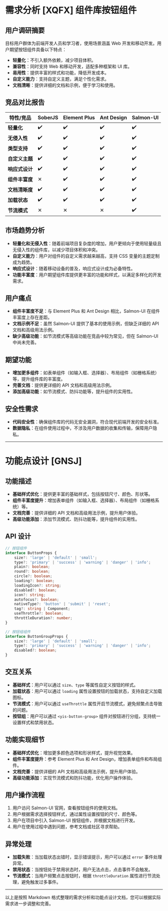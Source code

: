 # 需求分析 [XQFX] 组件库按钮组件

## 用户调研摘要

目标用户群体为前端开发人员和学习者，使用场景涵盖 Web 开发和移动开发。用户期望按钮组件具备以下特点：

- **轻量化**：不引入额外依赖，减少项目体积。
- **兼容性**：同时支持 Web 和移动开发，适配多种框架和 UI 库。
- **易用性**：提供丰富的样式和功能，降低开发成本。
- **自定义能力**：支持自定义主题，满足个性化需求。
- **文档清晰**：提供详细的文档和示例，便于学习和使用。

## 竞品对比报告

| 特性/竞品      | SoberJS | Element Plus | Ant Design | Salmon-UI |
| -------------- | ------- | ------------ | ---------- | --------- |
| **轻量化**     | ✔️      | ✔️           | ✔️         | ✔️        |
| **无侵入性**   | ✔️      | ✔️           | ✔️         | ✔️        |
| **类型支持**   | ✔️      | ✔️           | ✔️         | ✔️        |
| **自定义主题** | ✔️      | ✔️           | ✔️         | ✔️        |
| **响应式设计** | ✔️      | ✔️           | ✔️         | ✔️        |
| **组件丰富度** | ✕       | ✔️           | ✔️         | ✔️        |
| **文档清晰度** | ✔️      | ✔️           | ✔️         | ✔️        |
| **加载状态**   | ✔️      | ✔️           | ✔️         | ✔️        |
| **节流模式**   | ✕       | ✕            | ✕          | ✔️        |

## 市场趋势分析

- **轻量化和无侵入性**：随着前端项目复杂度的增加，用户更倾向于使用轻量级且无侵入性的组件库，以减少项目体积和冲突。
- **自定义能力**：用户对组件的自定义需求越来越高，支持 CSS 变量的主题定制成为趋势。
- **响应式设计**：随着移动设备的普及，响应式设计成为必备特性。
- **功能丰富度**：用户期望组件库提供更丰富的功能和样式，以满足多样化的开发需求。

## 用户痛点

- **组件丰富度不足**：与 Element Plus 和 Ant Design 相比，Salmon-UI 在组件丰富度上存在差距。
- **文档示例不足**：虽然 Salmon-UI 提供了基本的使用示例，但缺乏详细的 API 文档和高级用法示例。
- **缺少高级功能**：如节流模式等高级功能在竞品中较为常见，但在 Salmon-UI 中尚未完善。

## 期望功能

- **增加更多组件**：如表单组件（如输入框、选择器）、布局组件（如栅格系统）等，提升组件库的丰富度。
- **完善文档**：提供更详细的 API 文档和高级用法示例。
- **添加高级功能**：如节流模式、防抖功能等，提升组件的实用性。

## 安全性需求

- **代码安全性**：确保组件库的代码无安全漏洞，符合现代前端开发的安全标准。
- **数据隐私**：在组件使用过程中，不涉及用户数据的收集和传输，保障用户隐私。

---

# 功能点设计 [GNSJ]

## 功能描述

- **基础样式优化**：提供更丰富的基础样式，包括按钮尺寸、颜色、形状等。
- **组件丰富度提升**：增加表单组件（如输入框、选择器）、布局组件（如栅格系统）等。
- **文档完善**：提供详细的 API 文档和高级用法示例，提升用户体验。
- **高级功能添加**：添加节流模式、防抖功能等，提升组件的实用性。

## API 设计

```typescript
// 按钮组件
interface ButtonProps {
	size?: 'large' | 'default' | 'small';
	type?: 'primary' | 'success' | 'warning' | 'danger' | 'info';
	plain?: boolean;
	round?: boolean;
	circle?: boolean;
	loading?: boolean;
	loadingIcon?: string;
	disabled?: boolean;
	icon?: string;
	autofocus?: boolean;
	nativeType?: 'button' | 'submit' | 'reset';
	tag?: string | Component;
	useThrottle?: boolean;
	throttleDuration?: number;
}

// 按钮组组件
interface ButtonGroupProps {
	size?: 'large' | 'default' | 'small';
	type?: 'primary' | 'success' | 'warning' | 'danger' | 'info';
	disabled?: boolean;
}
```

## 交互关系

- **基础样式**：用户可以通过 `size`、`type` 等属性自定义按钮的样式。
- **加载状态**：用户可以通过 `loading` 属性设置按钮的加载状态，支持自定义加载图标。
- **节流模式**：用户可以通过 `useThrottle` 属性开启节流模式，避免频繁点击导致的问题。
- **按钮组**：用户可以通过 `<yis-button-group>` 组件对按钮进行分组，支持统一设置样式和禁用状态。

## 功能实现细节

- **基础样式优化**：增加更多颜色选项和形状样式，提升视觉效果。
- **组件丰富度提升**：参考 Element Plus 和 Ant Design，增加表单组件和布局组件。
- **文档完善**：提供详细的 API 文档和高级用法示例，提升用户体验。
- **高级功能添加**：实现节流模式和防抖功能，优化用户操作体验。

## 用户操作流程

1. 用户访问 Salmon-UI 官网，查看按钮组件的使用文档。
2. 用户根据需求选择按钮样式，通过属性设置按钮的尺寸、颜色等。
3. 用户在项目中引入 Salmon-UI 按钮组件，并根据文档进行开发。
4. 用户在使用过程中遇到问题，参考文档或社区寻求帮助。

## 异常处理

- **加载失败**：当加载状态出错时，显示错误提示，用户可以通过 `error` 事件处理异常。
- **禁用状态**：当按钮处于禁用状态时，用户无法点击，点击事件不会触发。
- **节流模式**：当用户频繁点击按钮时，根据 `throttleDuration` 属性进行节流处理，避免触发过多事件。

---

以上是按照 Markdown 格式整理的需求分析和功能点设计文档，您可以根据实际需求进一步调整和完善。
